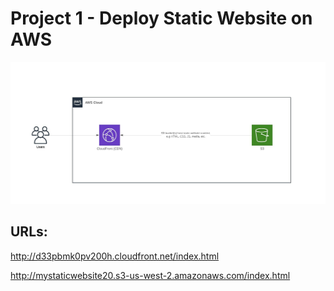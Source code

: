 # Project 1 - Deploy Static Website on AWS 

![img-1](Diagram.png)

## URLs:
http://d33pbmk0pv200h.cloudfront.net/index.html

http://mystaticwebsite20.s3-us-west-2.amazonaws.com/index.html